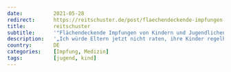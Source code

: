 ```yaml
---
date:          2021-05-28
redirect:      https://reitschuster.de/post/flaechendeckende-impfungen-von-kindern-und-jugendlichen-nicht-gerechtfertigt/
title:         reitschuster
subtitle:      '"Flächendeckende Impfungen von Kindern und Jugendlichen nicht gerechtfertigt"'
description:   '„Ich würde Eltern jetzt nicht raten, ihre Kinder regelhaft impfen zu lassen“ – Klaus Reinhardt spricht Klartext. Und stellt damit der Bundesregierung mit ihrer Impfkampagne für Kinder ein vernichtendes Zeugnis aus. Sie verletzt ihre Pflichten auf das Gröbste.'
country:       DE
categories:    [Impfung, Medizin]
tags:          [jugend, kind]
---
```

